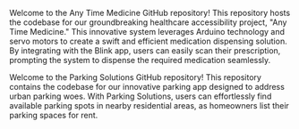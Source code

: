 Welcome to the Any Time Medicine GitHub repository! 
This repository hosts the codebase for our groundbreaking healthcare accessibility project, "Any Time Medicine." This innovative system leverages Arduino technology and servo motors to create a swift and efficient medication dispensing solution. By integrating with the Blink app, users can easily scan their prescription, prompting the system to dispense the required medication seamlessly.


Welcome to the Parking Solutions GitHub repository!
This repository contains the codebase for our innovative parking app designed to address urban parking woes. With Parking Solutions, users can effortlessly find available parking spots in nearby residential areas, as homeowners list their parking spaces for rent.
